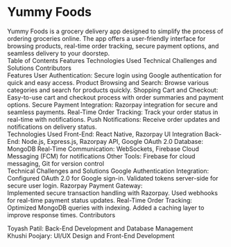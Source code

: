 <h1>Yummy Foods</h1>
Yummy Foods is a grocery delivery app designed to simplify the process of ordering groceries online. The app offers a user-friendly interface for browsing products, real-time order tracking, secure payment options, and seamless delivery to your doorstep.
<br>
Table of Contents
Features
Technologies Used
Technical Challenges and Solutions
Contributors

<br>
Features
User Authentication: Secure login using Google authentication for quick and easy access.
Product Browsing and Search: Browse various categories and search for products quickly.
Shopping Cart and Checkout: Easy-to-use cart and checkout process with order summaries and payment options.
Secure Payment Integration: Razorpay integration for secure and seamless payments.
Real-Time Order Tracking: Track your order status in real-time with notifications.
Push Notifications: Receive order updates and notifications on delivery status.
<br>
Technologies Used
Front-End: React Native, Razorpay UI Integration
Back-End: Node.js, Express.js, Razorpay API, Google OAuth 2.0
Database: MongoDB
Real-Time Communication: WebSockets, Firebase Cloud Messaging (FCM) for notifications
Other Tools: Firebase for cloud messaging, Git for version control
<br>
Technical Challenges and Solutions
Google Authentication Integration:
<br>
Configured OAuth 2.0 for Google sign-in.
Validated tokens server-side for secure user login.
Razorpay Payment Gateway:
<br>
Implemented secure transaction handling with Razorpay.
Used webhooks for real-time payment status updates.
Real-Time Order Tracking:

<br>
Optimized MongoDB queries with indexing.
Added a caching layer to improve response times.
Contributors

Toyash Patil: Back-End Development and Database Management
<br>
Khushi Poojary: UI/UX Design and Front-End Development

